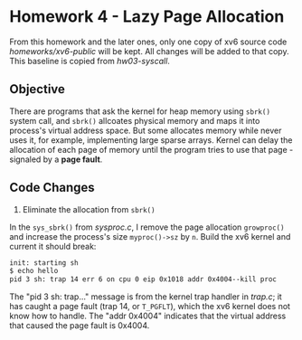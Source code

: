 # Homework 4 - Lazy Page Allocation

From this homework and the later ones, only one copy of xv6 source code *homeworks/xv6-public* will be kept. All changes will be added to that copy. This baseline is copied from *hw03-syscall*.

## Objective

There are programs that ask the kernel for heap memory using `sbrk()` system call, and `sbrk()` allcoates physical memory and maps it into process's virtual address space. But some allocates memory while never uses it, for example, implementing large sparse arrays. Kernel can delay the allocation of each page of memory until the program tries to use that page - signaled by a **page fault**.

## Code Changes

1. Eliminate the allocation from `sbrk()`

In the `sys_sbrk()` from *sysproc.c*, I remove the page allocation `growproc()` and increase the process's size `myproc()->sz` by `n`. Build the xv6 kernel and current it should break:

```sh
init: starting sh
$ echo hello
pid 3 sh: trap 14 err 6 on cpu 0 eip 0x1018 addr 0x4004--kill proc
```

The "pid 3 sh: trap..." message is from the kernel trap handler in *trap.c*; it has caught a page fault (trap 14, or `T_PGFLT`), which the xv6 kernel does not know how to handle. The "addr 0x4004" indicates that the virtual address that caused the page fault is 0x4004.